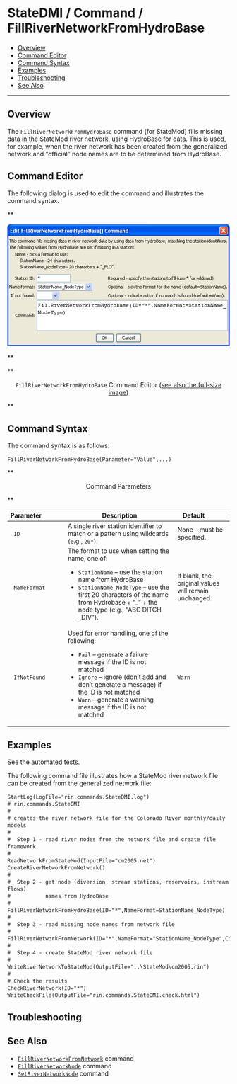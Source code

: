 # StateDMI / Command / FillRiverNetworkFromHydroBase #

* [Overview](#overview)
* [Command Editor](#command-editor)
* [Command Syntax](#command-syntax)
* [Examples](#examples)
* [Troubleshooting](#troubleshooting)
* [See Also](#see-also)

-------------------------

## Overview ##

The `FillRiverNetworkFromHydroBase` command (for StateMod)
fills missing data in the StateMod river network, using HydroBase for data.
This is used, for example, when the river network has been created
from the generalized network and “official” node names are to be determined from HydroBase.

## Command Editor ##

The following dialog is used to edit the command and illustrates the command syntax.

**<p style="text-align: center;">
![FillRiverNetworkFromHydroBase](FillRiverNetworkFromHydroBase.png)
</p>**

**<p style="text-align: center;">
`FillRiverNetworkFromHydroBase` Command Editor (<a href="../FillRiverNetworkFromHydroBase.png">see also the full-size image</a>)
</p>**

## Command Syntax ##

The command syntax is as follows:

```text
FillRiverNetworkFromHydroBase(Parameter="Value",...)
```
**<p style="text-align: center;">
Command Parameters
</p>**

| **Parameter**&nbsp;&nbsp;&nbsp;&nbsp;&nbsp;&nbsp;&nbsp;&nbsp;&nbsp;&nbsp;&nbsp;&nbsp; | **Description** | **Default**&nbsp;&nbsp;&nbsp;&nbsp;&nbsp;&nbsp;&nbsp;&nbsp;&nbsp;&nbsp; |
| --------------|-----------------|----------------- |
| ` ID` | A single river station identifier to match or a pattern using wildcards (e.g., `20*`). | None – must be specified. |
| ` NameFormat` | The format to use when setting the name, one of:<ul><li>`StationName` – use the station name from HydroBase</li><li>`StationName_NodeType` – use the first 20 characters of the name from Hydrobase + “_” + the node type (e.g., “ABC DITCH           _DIV”).</li></ul> | If blank, the original values will remain unchanged. |
| ` IfNotFound` | Used for error handling, one of the following:<ul><li>`Fail` – generate a failure message if the ID is not matched</li><li>`Ignore` – ignore (don’t add and don’t generate a message) if the ID is not matched</li><li>`Warn` – generate a warning message if the ID is not matched</li></ul> | `Warn` |

## Examples ##

See the [automated tests](https://github.com/OpenCDSS/cdss-app-statedmi-test/tree/master/test/regression/commands/FillRiverNetworkFromHydroBase).

The following command file illustrates how a StateMod river network file can be created from the generalized network file:

```
StartLog(LogFile="rin.commands.StateDMI.log")
# rin.commands.StateDMI
#
# creates the river network file for the Colorado River monthly/daily models
#
#  Step 1 - read river nodes from the network file and create file framework
#
ReadNetworkFromStateMod(InputFile="cm2005.net")
CreateRiverNetworkFromNetwork()
#
#  Step 2 - get node (diversion, stream stations, reservoirs, instream flows)
#           names from HydroBase
#
FillRiverNetworkFromHydroBase(ID="*",NameFormat=StationName_NodeType)
#
#  Step 3 - read missing node names from network file
#
FillRiverNetworkFromNetwork(ID="*",NameFormat="StationName_NodeType",CommentFormat="StationID")
#
#  Step 4 - create StateMod river network file
#
WriteRiverNetworkToStateMod(OutputFile="..\StateMod\cm2005.rin")
#
# Check the results
CheckRiverNetwork(ID="*")
WriteCheckFile(OutputFile="rin.commands.StateDMI.check.html")
```

## Troubleshooting ##

## See Also ##

* [`FillRiverNetworkFromNetwork`](../FillRiverNetworkFromNetwork/FillRiverNetworkFromNetwork.md) command
* [`FillRiverNetworkNode`](../FillRiverNetworkNode/FillRiverNetworkNode.md) command
* [`SetRiverNetworkNode`](../SetRiverNetworkNode/SetRiverNetworkNode.md) command
